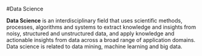 #Data Science

**Data Science** is an interdisciplinary field that uses scientific methods, processes, algorithms and systems to extract knowledge and insights from noisy, structured and unstructured data, and apply knowledge and actionable insights from data across a broad range of application domains. Data science is related to data mining, machine learning and big data.